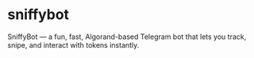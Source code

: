 # sniffybot
SniffyBot — a fun, fast, Algorand-based Telegram bot that lets you track, snipe, and interact with tokens instantly.
